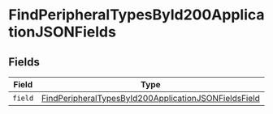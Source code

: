 # FindPeripheralTypesById200ApplicationJSONFields


## Fields

| Field                                                                                                                                   | Type                                                                                                                                    | Required                                                                                                                                | Description                                                                                                                             |
| --------------------------------------------------------------------------------------------------------------------------------------- | --------------------------------------------------------------------------------------------------------------------------------------- | --------------------------------------------------------------------------------------------------------------------------------------- | --------------------------------------------------------------------------------------------------------------------------------------- |
| `field`                                                                                                                                 | [FindPeripheralTypesById200ApplicationJSONFieldsField](../../models/operations/findperipheraltypesbyid200applicationjsonfieldsfield.md) | :heavy_minus_sign:                                                                                                                      | N/A                                                                                                                                     |